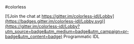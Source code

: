 #colorless

[![Join the chat at https://gitter.im/colorless-idl/Lobby](https://badges.gitter.im/colorless-idl/Lobby.svg)](https://gitter.im/colorless-idl/Lobby?utm_source=badge&utm_medium=badge&utm_campaign=pr-badge&utm_content=badge)
Programmatic IDL
